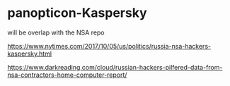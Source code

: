 # panopticon-Kaspersky

will be overlap with the NSA repo

https://www.nytimes.com/2017/10/05/us/politics/russia-nsa-hackers-kaspersky.html

https://www.darkreading.com/cloud/russian-hackers-pilfered-data-from-nsa-contractors-home-computer-report/
